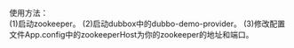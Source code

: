 使用方法：<br />
(1)启动zookeeper。
(2)启动dubbox中的dubbo-demo-provider。
(3)修改配置文件App.config中的zookeeperHost为你的zookeeper的地址和端口。
